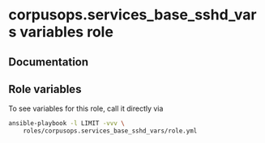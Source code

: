 # corpusops.services_base_sshd_vars variables role
## Documentation

## Role variables
To see variables for this role, call it directly via
```bash
ansible-playbook -l LIMIT -vvv \
    roles/corpusops.services_base_sshd_vars/role.yml
```
